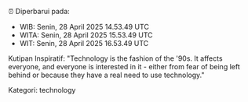 ⏰ Diperbarui pada:
- WIB: Senin, 28 April 2025 14.53.49 UTC
- WITA: Senin, 28 April 2025 15.53.49 UTC
- WIT: Senin, 28 April 2025 16.53.49 UTC

Kutipan Inspiratif:
"Technology is the fashion of the '90s. It affects everyone, and everyone is interested in it - either from fear of being left behind or because they have a real need to use technology."


Kategori: technology

